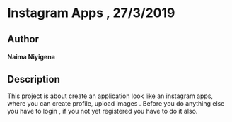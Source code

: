 # Instagram Apps , 27/3/2019
## Author
#### **Naima Niyigena**
## Description

This project is about create an application look like an instagram apps, where you can create profile, upload images .
Before you do anything else you have to login , if you not yet registered you have to do it also.
